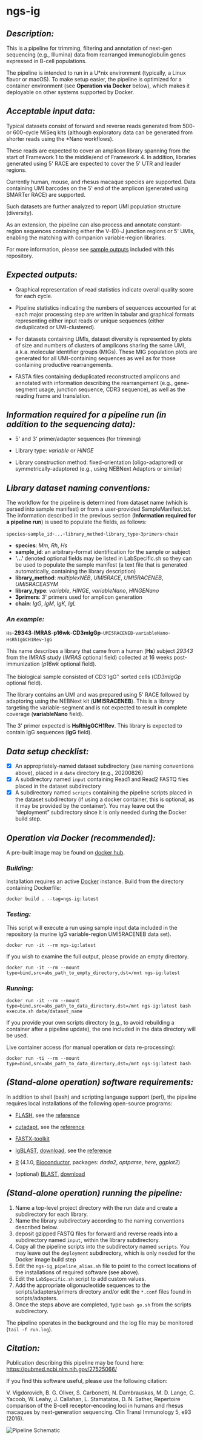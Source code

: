 # ngs-ig

## _Description:_

This is a pipeline for trimming, filtering and annotation of next-gen sequencing (e.g., Illumina) data from rearranged immunoglobulin genes expressed in B-cell populations.

The pipeline is intended to run in a U\*nix environment (typically, a Linux flavor or macOS). To make setup easier, the pipeline is optimized for a container environment (see **Operation via Docker** below), which makes it deployable on other systems supported by Docker.

## _Acceptable input data:_

Typical datasets consist of forward and reverse reads generated from 500- or 600-cycle MiSeq kits (although exploratory data can be generated from shorter reads using the \*Nano workflows).

These reads are expected to cover an amplicon library spanning from the start of Framework 1 to the middle/end of Framework 4.
In addition, libraries generated using 5' RACE are expected to cover the 5' UTR and leader regions.

Currently human, mouse, and rhesus macaque species are supported.
Data containing UMI barcodes on the 5' end of the amplicon (generated using SMARTer RACE) are supported.

Such datasets are further analyzed to report UMI population structure (diversity).

As an extension, the pipeline can also process and annotate constant-region sequences containing either the V-(D)-J junction regions or 5' UMIs, enabling the matching with companion variable-region libraries.

For more information, please see [sample outputs](./deployment/data/sample_output) included with this repository.

## _Expected outputs:_

-   Graphical representation of read statistics indicate overall quality score for each cycle.

-   Pipeline statistics indicating the numbers of sequences accounted for at each major processing step are written in tabular and graphical formats representing either input reads or unique sequences (either deduplicated or UMI-clustered).

-   For datasets containing UMIs, dataset diversity is represented by plots of size and numbers of clusters of amplicons sharing the same UMI, a.k.a. molecular identifier groups (MIGs). These MIG population plots are generated for all UMI-containing sequences as well as for those containing productive rearrangements.

-   FASTA files containing deduplicated reconstructed amplicons and annotated with information describing the rearrangement (e.g., gene-segment usage, junction sequence, CDR3 sequence), as well as the reading frame and translation.

## _Information required for a pipeline run (in addition to the sequencing data):_

-   5' and 3' primer/adapter sequences (for trimming)

-   Library type: _variable_ or _HINGE_

-   Library construction method: fixed-orientation (oligo-adaptored) or symmetrically-adaptored (e.g., using NEBNext Adaptors or similar)

## _Library dataset naming conventions:_

The workflow for the pipeline is determined from dataset name (which is parsed into sample manifest) or from a user-provided SampleManifest.txt. The information described in the previous section (**Information required for a pipeline run**) is used to populate the fields, as follows:

`species`-`sample_id`-`...`-`library_method`-`library_type`-`3primers`-`chain`

-   **species**: _Mm_, _Rh_, _Hs_
-   **sample_id**: an arbitrary-format identification for the sample or subject
-   **'...'** denoted optional fields may be listed in LabSpecific.sh so they can be used to populate the sample manifest (a text file that is generated automatically, containing the library description)
-   **library_method**: _multiplexNEB_, _UMI5RACE_, _UMI5RACENEB_, _UMI5RACEASYM_
-   **library_type**: _variable_, _HINGE_, _variableNano_, _HINGENano_
-   **3primers**: 3' primers used for amplicon generation
-   **chain**: _IgG_, _IgM_, _IgK_, _IgL_

### _An example:_

`Hs`-**29343**-**IMRAS**-**p16wk**-**CD3mIgGp**-`UMI5RACENEB`-`variableNano`-`HsRhIgGCH1Rev`-`IgG`

This name describes a library that came from a human (__Hs__) subject _29343_ from the IMRAS study (_IMRAS_ optional field) collected at 16 weeks post-immunization (_p16wk_ optional field).

The biological sample consisted of CD3<sup>-</sup>IgG<sup>+</sup> sorted cells (_CD3mIgGp_ optional field).

The library contains an UMI and was prepared using 5' RACE followed by adaptoring using the NEBNext kit (__UMI5RACENEB__). This is a library targeting the variable-segment and is not expected to result in complete coverage (__variableNano__ field).

The 3' primer expected is __HsRhIgGCH1Rev__. This library is expected to contain IgG sequences (__IgG__ field).

## _Data setup checklist:_

- [x] An appropriately-named dataset subdirectory (see naming conventions above), placed in a `date` directory (e.g., 20200826)
- [x] A subdirectory named `input` containing Read1 and Read2 FASTQ files placed in the dataset subdirectory
- [x] A subdirectory named `scripts` containing the pipeline scripts placed in the dataset subdirectory (if using a docker container, this is optional, as it may be provided by the container). You may leave out the “deployment” subdirectory since it is only needed during the Docker build step.

## _Operation via Docker (recommended):_

A pre-built image may be found on [docker hub](https://hub.docker.com/r/vladimirvig/ngs-ig).

### _Building:_

Installation requires an active [Docker](https://www.docker.com/) instance.
Build from the directory containing Dockerfile:

    docker build . --tag=ngs-ig:latest

### _Testing:_

This script will execute a run using sample input data included in the repository (a murine IgG variable-region UMI5RACENEB data set).

    docker run -it --rm ngs-ig:latest

If you wish to examine the full output, please provide an empty directory.

    docker run -it --rm --mount type=bind,src=abs_path_to_empty_directory,dst=/mnt ngs-ig:latest

### _Running:_

    docker run -it --rm --mount type=bind,src=abs_path_to_data_directory,dst=/mnt ngs-ig:latest bash execute.sh date/dataset_name

If you provide your own scripts directory (e.g., to avoid rebuilding a container after a pipeline update), the one included in the data directory will be used.

Live container access (for manual operation or data re-processing):

    docker run -ti --rm --mount type=bind,src=abs_path_to_data_directory,dst=/mnt ngs-ig:latest bash

## _(Stand-alone operation) software requirements:_

In addition to shell (bash) and scripting language support (perl), the pipeline requires local installations of the following open-source programs:

-   [FLASH](http://ccb.jhu.edu/software/FLASH/), see the [reference](http://www.ncbi.nlm.nih.gov/pubmed/21903629)

-   [cutadapt](https://cutadapt.readthedocs.io/en/stable/), see the [reference](<http://journal.embnet.org/index.php/embnetjournal/article/view/200>)

-   [FASTX-toolkit](http://hannonlab.cshl.edu/fastx_toolkit/index.html)

-   [IgBLAST](https://ncbi.github.io/igblast/), [download](ftp://ftp.ncbi.nih.gov/blast/executables/igblast/release/), see the [reference](http://www.ncbi.nlm.nih.gov/pubmed/23671333)

-   [R](https://www.r-project.org/) (4.1.0, [Bioconductor](https://www.bioconductor.org/), packages: _dada2_, _optparse_, _here_, _ggplot2_)

-   (optional) [BLAST](https://blast.ncbi.nlm.nih.gov/Blast.cgi?PAGE_TYPE=BlastDocs&DOC_TYPE=Download), [download](https://ftp.ncbi.nih.gov/blast/executables/)

## _(Stand-alone operation) running the pipeline:_

1.  Name a top-level project directory with the run date and create a subdirectory for each library.
2.  Name the library subdirectory according to the naming conventions described below.
3.  deposit gzipped FASTQ files for forward and reverse reads into a subdirectory named `input`, within the library subdirectory.
4.  Copy all the pipeline scripts into the subdirectory named `scripts`. You may leave out the `deployment` subdirectory, which is only needed for the Docker image build step
5.  Edit the `ngs-ig_pipeline_alias.sh` file to point to the correct locations of the installations of required software (see above).
6.  Edit the `LabSpecific.sh` script to add custom values.
7.  Add the appropriate oligonucleotide sequences to the scripts/adapters/primers directory and/or edit the `*.conf` files found in scripts/adapters.
8.  Once the steps above are completed, type `bash go.sh` from the scripts subdirectory.

The pipeline operates in the background and the log file may be monitored (`tail -f run.log`).

## _Citation:_

Publication describing this pipeline may be found here: <https://pubmed.ncbi.nlm.nih.gov/27525066/>

If you find this software useful, please use the following citation:

V. Vigdorovich, B. G. Oliver, S. Carbonetti, N. Dambrauskas, M. D. Lange, C. Yacoob, W. Leahy, J. Callahan, L. Stamatatos, D. N. Sather, Repertoire comparison of the B-cell receptor-encoding loci in humans and rhesus macaques by next-generation sequencing. Clin Transl Immunology 5, e93 (2016).

![Pipeline Schematic](./deployment/assets/dataflow_schematic_whitebg_small.png)
